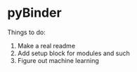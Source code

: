 # pyBinder

Things to do:
1. Make a real readme
2. Add setup block for modules and such
3. Figure out machine learning
